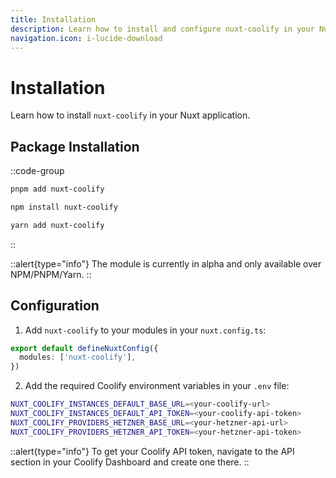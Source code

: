 ```yaml
---
title: Installation
description: Learn how to install and configure nuxt-coolify in your Nuxt application.
navigation.icon: i-lucide-download
---
```


# Installation

Learn how to install `nuxt-coolify` in your Nuxt application.

## Package Installation

::code-group
```bash [pnpm]
pnpm add nuxt-coolify
```

```bash [npm]
npm install nuxt-coolify
```

```bash [yarn]
yarn add nuxt-coolify
```
::

::alert{type="info"}
The module is currently in alpha and only available over NPM/PNPM/Yarn.
::

## Configuration

1. Add `nuxt-coolify` to your modules in your `nuxt.config.ts`:

```ts
export default defineNuxtConfig({
  modules: ['nuxt-coolify'],
})
```

2. Add the required Coolify environment variables in your `.env` file:

```bash
NUXT_COOLIFY_INSTANCES_DEFAULT_BASE_URL=<your-coolify-url>
NUXT_COOLIFY_INSTANCES_DEFAULT_API_TOKEN=<your-coolify-api-token>
NUXT_COOLIFY_PROVIDERS_HETZNER_BASE_URL=<your-hetzner-api-url>
NUXT_COOLIFY_PROVIDERS_HETZNER_API_TOKEN=<your-hetzner-api-token>
```

::alert{type="info"}
To get your Coolify API token, navigate to the API section in your Coolify Dashboard and create one there.
::

